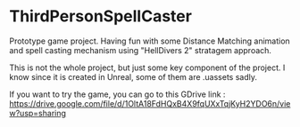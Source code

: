 # ThirdPersonSpellCaster
Prototype game project. Having fun with some Distance Matching animation and spell casting mechanism using "HellDivers 2" stratagem approach.

This is not the whole project, but just some key component of the project. I know since it is created in Unreal, some of them are .uassets sadly.

If you want to try the game, you can go to this GDrive link : 
https://drive.google.com/file/d/1OltA18FdHQxB4X9fqUXxTqjKyH2YDO6n/view?usp=sharing


